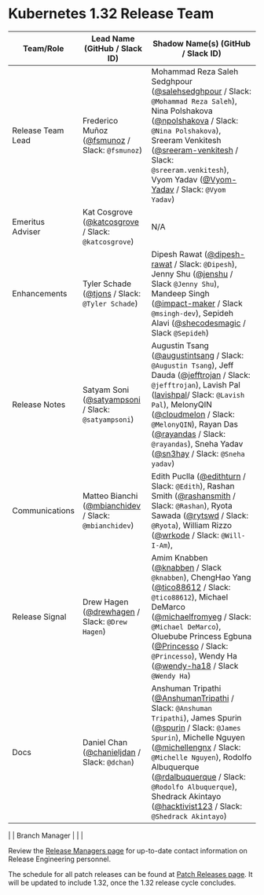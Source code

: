 # Kubernetes 1.32 Release Team

| **Team/Role**     | **Lead Name** (**GitHub / Slack ID**)                                                  | **Shadow Name(s) (GitHub / Slack ID)**                                                                                                                                                                                                                                                                                                                                                                             |
|-------------------|----------------------------------------------------------------------------------------|--------------------------------------------------------------------------------------------------------------------------------------------------------------------------------------------------------------------------------------------------------------------------------------------------------------------------------------------------------------------------------------------------------------------|
| Release Team Lead | Frederico Muñoz ([@fsmunoz](https://github.com/fsmunoz) / Slack: `@fsmunoz`)           | Mohammad Reza Saleh Sedghpour ([@salehsedghpour](https://github.com/salehsedghpour) / Slack: `@Mohammad Reza Saleh`), Nina Polshakova ([@npolshakova](https://github.com/npolshakova) / Slack: `@Nina Polshakova`), Sreeram Venkitesh ([@sreeram-venkitesh](https://github.com/sreeram-venkitesh) / Slack: `@sreeram.venkitesh`), Vyom Yadav ([@Vyom-Yadav](https://github.com/Vyom-Yadav) / Slack: `@Vyom Yadav`) |
| Emeritus Adviser  | Kat Cosgrove ([@katcosgrove](https://github.com/katcosgrove) / Slack: `@katcosgrove`)  | N/A                                                                                                                                                                                                                                                                                                                                                                                                                |
| Enhancements      | Tyler Schade ([@tjons](https://github.com/tjons) / Slack: `@Tyler Schade`)             | Dipesh Rawat ([@dipesh-rawat](https://github.com/dipesh-rawat) / Slack: `@Dipesh`), Jenny Shu ([@jenshu](https://github.com/jenshu) / Slack `@Jenny Shu`), Mandeep Singh ([@impact-maker](https://github.com/impact-maker) / Slack `@msingh-dev`), Sepideh Alavi ([@shecodesmagic](https://github.com/shecodesmagic) / Slack `@Sepideh`) |
| Release Notes     | Satyam Soni ([@satyampsoni](https://github.com/satyampsoni) / Slack: `@satyampsoni`)   |  Augustin Tsang ([@augustintsang](https://github.com/augustintsang) / Slack: `@Augustin Tsang`), Jeff Dauda ([@jefftrojan](https://github.com/jefftrojan) / Slack: `@jefftrojan`), Lavish Pal ([lavishpal](https://github.com/lavishpal)/ Slack: `@Lavish Pal`), MelonyQIN ([@cloudmelon](https://github.com/cloudmelon) / Slack: `@MelonyQIN`), Rayan Das ([@rayandas](https://github.com/rayandas) / Slack: `@rayandas`), Sneha Yadav ([@sn3hay](https://github.com/sn3hay) / Slack: `@Sneha yadav`)                                                                                                                                                                                                                                                                                                                                                                                                           |
| Communications    | Matteo Bianchi ([@mbianchidev](https://github.com/mbianchidev) / Slack: `@mbianchidev`) |     Edith Puclla ([@edithturn](https://github.com/edithturn) / Slack: `@Edith`), Rashan Smith ([@rashansmith](https://github.com/rashansmith) / Slack: `@Rashan`), Ryota Sawada ([@rytswd](https://github.com/rytswd) / Slack: `@Ryota`), William Rizzo ([@wrkode](https://github.com/wrkode) / Slack: `@Will-I-Am`),                                                                                                                                                                                                                                                                                                                                                                                                                |
| Release Signal    | Drew Hagen ([@drewhagen](https://github.com/drewhagen) / Slack: `@Drew Hagen`) | Amim Knabben ([@knabben](https://github.com/knabben) / Slack `@knabben`), ChengHao Yang ([@tico88612](tico88612) / Slack: `@tico88612`), Michael DeMarco ([@michaelfromyeg](https://github.com/michaelfromyeg) / Slack: `@Michael DeMarco`), Oluebube Princess Egbuna ([@Princesso](https://github.com/Princesso) / Slack: `@Princesso`), Wendy Ha ([@wendy-ha18](https://github.com/wendy-ha18) / Slack `@Wendy Ha`) |
| Docs              | Daniel Chan ([@chanieljdan](https://github.com/chanieljdan) / Slack: `@dchan`)         | Anshuman Tripathi ([@AnshumanTripathi](https://github.com/AnshumanTripathi) / Slack: `@Anshuman Tripathi`), James Spurin ([@spurin](https://github.com/spurin) / Slack: `@James Spurin`), Michelle Nguyen ([@michellengnx](https://github.com/michellengnx) / Slack: `@Michelle Nguyen`), Rodolfo Albuquerque ([@rdalbuquerque](https://github.com/rdalbuquerque) / Slack: `@Rodolfo Albuquerque`), Shedrack Akintayo ([@hacktivist123](https://github.com/hacktivist123) / Slack: `@Shedrack Akintayo`)
 |
| Branch Manager    |                                                                                        |                                                                                                                                                                                                                                                                                                                                                                                                                    |

Review the [Release Managers page](https://github.com/kubernetes/website/blob/main/content/en/releases/release-managers.md) for up-to-date contact information on Release Engineering personnel.

The schedule for all patch releases can be found at [Patch Releases page](https://github.com/kubernetes/website/blob/main/content/en/releases/patch-releases.md). It will be updated to include 1.32, once the 1.32 release cycle concludes.
